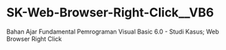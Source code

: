 # SK-Web-Browser-Right-Click__VB6
Bahan Ajar Fundamental Pemrograman Visual Basic 6.0 - Studi Kasus; Web Browser Right Click
